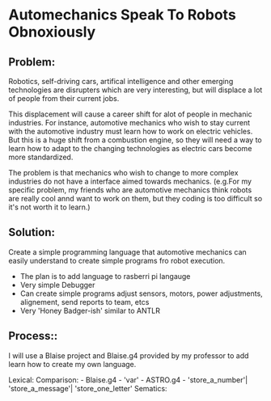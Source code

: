 # Automechanics Speak To Robots Obnoxiously

## Problem: 
Robotics, self-driving cars, artifical intelligence and other emerging technologies are disrupters which are very interesting, but will displace a lot of people from their current jobs.

This displacement will cause a career shift for alot of people in mechanic industries. For instance, automotive mechanics who wish to stay current with the automotive industry must learn how to work on electric vehicles. But this is a huge shift from a combustion engine, so they will need a way to learn how to adapt to the changing technologies as electric cars become more standardized. 

The problem is that mechanics who wish to change to more complex industries do not have a interface aimed towards mechanics. (e.g.For my specific problem, my friends who are automotive mechanics think robots are really cool annd want to work on them, but they coding is too difficult so it's not worth it to learn.)

## Solution: 
Create a simple programming language that automotive mechanics can easily understand to create simple programs fro robot execution. 
- The plan is to add language to rasberri pi langauge
- Very simple Debugger 
- Can create simple programs adjust sensors, motors, power adjustments, alignement, send reports to team, etcs  
- Very 'Honey Badger-ish' similar to ANTLR

## Process:: 
I will use a Blaise project and Blaise.g4 provided by my professor to add learn how to create my own language. 

Lexical: 
    Comparison: 
    - Blaise.g4 
        -  'var' 
    - ASTRO.g4
        - 'store_a_number'|
        'store_a_message'| 
        'store_one_letter'
Sematics: 



